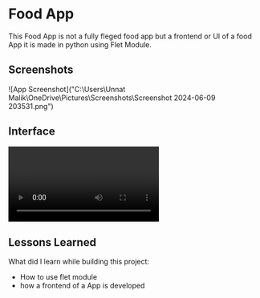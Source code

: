 
# Food App

This Food App is not a fully fleged food app but a frontend or UI of a food App it is made in python using Flet Module.


## Screenshots

![App Screenshot]("C:\Users\Unnat Malik\OneDrive\Pictures\Screenshots\Screenshot 2024-06-09 203531.png")


## Interface

<video controls src=" 2024-06-10 12-37-05.mp4" title="Title"></video>


## Lessons Learned

What did I learn while building this project:

- How to use flet module
- how a frontend of a App is developed